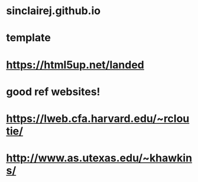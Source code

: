 # sinclairej.github.io

# template
# https://html5up.net/landed

# good ref websites!
# https://lweb.cfa.harvard.edu/~rcloutie/
# http://www.as.utexas.edu/~khawkins/
